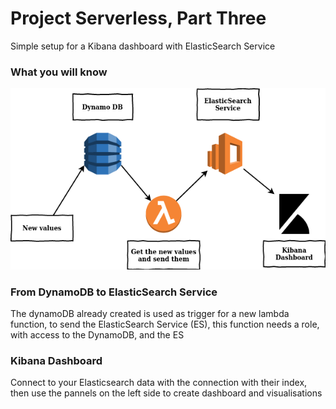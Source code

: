 # Project Serverless, Part Three
Simple setup for a Kibana dashboard with ElasticSearch Service

### What you will know
![global schema](images/rapport3.png)

### From DynamoDB to ElasticSearch Service
The dynamoDB already created is used as trigger for a new lambda function, to send the ElasticSearch Service (ES), this function needs a role, with access to the DynamoDB, and the ES

### Kibana Dashboard
Connect to your Elasticsearch data with the connection with their index, then use the pannels on the left side to create dashboard and visualisations 